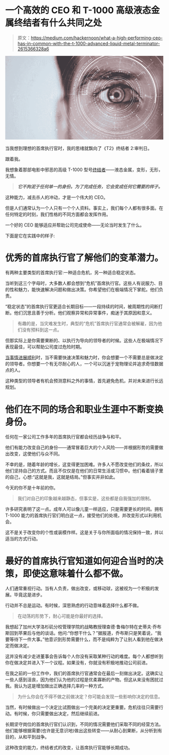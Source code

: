 # 一个高效的 CEO 和 T-1000 高级液态金属终结者有什么共同之处

> 原文：<https://medium.com/hackernoon/what-a-high-performing-ceo-has-in-common-with-the-t-1000-advanced-liquid-metal-terminator-2615366328a6>

![](img/fce703c04c8b320b5cddd77edeb79884.png)

当我想到理想的首席执行官时，我的思绪就飘向了《T2》终结者 2:审判日。

跟着我。

我想象着那部电影中邪恶的高级 T-1000 型号[终结者](https://hackernoon.com/tagged/terminator)——液态金属，变形，无形，无情。

> ***它不拘泥于任何单一的身份。为了完成任务，它会变成任何它需要的样子。***

这种能力，减去杀人的冲动，才是一个伟大的 CEO。

但是人们通常认为一个人只有一个个人资料。事实上，我们每个人都有很多面。在任何特定的时刻，我们性格的不同方面都会发挥作用。

一个好的 CEO 能够适应并帮助公司完成使命——无论当时发生了什么。

下面是它在实践中的样子:

# **优秀的首席执行官了解他们的变革潜力。**

有两种主要类型的首席执行官:一种适合危机，另一种适合稳定状态。

当听到这三个字母时，大多数人都会想到“危机”首席执行官。这些人有说服力、目的性和魅力，能快速解决问题和做出决策。你希望他们在极端情况下掌舵。他们负责。

“稳定状态”的首席执行官更适合长期目标——一段持续的时间，被周期性的间断打断。他们沉思且善于分析。他们观察异常和异常事件，痴迷于其原因和意义。

> 有趣的是，当灾难发生时，典型的“危机”首席执行官通常会被解雇，因为他们没有预料到这一点。

但那实际上是你需要果断的、以执行为导向的领导者的时候。这些人在极端情况下表现最佳，可以帮助公司度过危险时期。

[当事情进展顺利](/@ptipirneni/the-challenges-of-a-smooth-sailing-startup-7946b1862c0e)时，当不需要快速决策和魅力时，你会想要一个不需要总是做决定的领导者。你想要一个有无尽耐心的人，一个可以沉迷于宠物理论并追求奇怪数据点的人。

这种类型的领导者有机会预测意料之外的事情，首先避免危机，并对未来进行长远规划。

# **他们在不同的场合和职业生涯中不断变换身份。**

任何在一家公司工作多年的首席执行官都会经历战争与和平。

他们有能力改变自己的身份——通常冒着巨大的个人风险——并根据形势的需要做出改变，这使他们与众不同。

不幸的是，随着年龄的增长，这变得更加困难。许多人不愿改变他们的条纹，所以他们坚持自己的方式。而且不仅仅是在他们的日常生活或习惯中。他们看着镜子里的自己，心想:“这就是我，这就是结局。”但事实并非如此。

今天的你不是十年前的你。

> 我们对自己的印象越来越静态，但事实是，这些都是自我强加的限制。

许多研究表明了这一点。成年人可以像儿童一样适应，只是需要更长的时间。拥有 T-1000 能力的首席执行官们明白这一点，接受他们的处境，并改变形式以利用机会。

这不是关于改变你的个性或装模作样。这是关于与你所面临的情况保持一致，并以适当的方式行动。

# 最好的首席执行官知道如何迎合当时的决策，即使这意味着什么都不做。

人们通常重视行动。当有人负责，做出改变，或移动球，这被视为一个积极的发展。毕竟这是进步。

行动并不总是运动。有时候，深思熟虑的行动意味着选择什么都不做。

> 在动荡的形势下，耐心可能是你最好的选择。

我想起了加州大学洛杉矶分校管理学院的战略教授理查德·鲁梅尔特在史蒂夫·乔布斯回到苹果后与他的谈话。他问:“你想干什么？”据报道，乔布斯只是笑着说，“我要等待下一件大事。”他意识到形势需要什么，而不是纯粹为了让别人看到他在做决定而做决定。

这并没有减少走进董事会告诉每个人你没有采取某种行动的难度。每个人都想听到你在做决定并进入下一个议程。如果没有，你就没有积极地推动公司前进。

在我之前的一份工作中，我们的首席执行官通常会在最后一刻做出决定。这确实让一些人感到沮丧，因为他们认为他的过程是优柔寡断的产物。但这从来没有困扰过我。我认为这是增加做出正确选择几率的一种方式。

> 为什么你会在不得不做之前做决定？你可能会发现一些影响你决定的信息。

当然，有时候做出一个决定比试图做出一个完美的决定更重要。危机往往只需要行动。有时候，你只需要做出决定，然后继续前进。

长期坚守岗位的首席执行官们认识到，不同的情况需要他们采取不同的经营方法。他们能够根据需要(也许是无意识地)做出这些转变——从耐心到果断，从分析到有目的，从和平到战争。

这种改变的能力，终结者式的改变，让首席执行官能够长期成功。